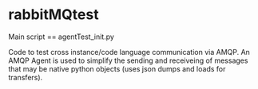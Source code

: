 # rabbitMQtest
Main script == agentTest_init.py

Code to test cross instance/code language communication via AMQP.
An AMQP Agent is used to simplify the sending and receiveing of messages
that may be native python objects (uses json dumps and loads for transfers).